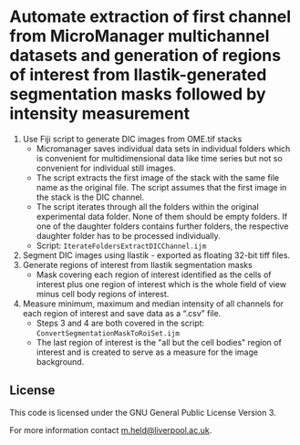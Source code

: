 # Automate extraction of first channel from MicroManager multichannel datasets and generation of regions of interest from Ilastik-generated segmentation masks followed by intensity measurement

1. Use Fiji script to generate DIC images from OME.tif stacks
   *  Micromanager saves individual data sets in individual folders which is convenient for multidimensional data like time series but not so convenient for individual still images.
   * The script extracts the first image of the stack with the same file name as the original file. The script assumes that the first image in the stack is the DIC channel.
   * The script iterates through all the folders within the original experimental data folder. None of them should be empty folders. If one of the daughter folders contains further folders, the respective daughter folder has to be processed individually. 
   * Script: `IterateFoldersExtractDICChannel.ijm`
2. Segment DIC images using Ilastik - exported as floating 32-bit tiff files. 
3. Generate regions of interest from Ilastik segmentation masks  
   * Mask covering each region of interest identified as the cells of interest plus one region of interest which is the whole field of view minus cell body regions of interest.
4. Measure minimum, maximum and median intensity of all channels for each region of interest and save data as a “.csv” file.
   * Steps 3 and 4 are both covered in the script: `ConvertSegmentationMaskToRoiSet.ijm`
   * The last region of interest is the "all but the cell bodies" region of interest and is created to serve as a measure for the image background. 
  
## License
This code is licensed under the GNU General Public License Version 3.

For more information contact m.held@liverpool.ac.uk.
